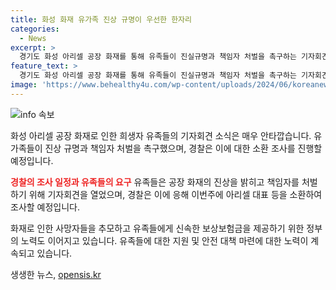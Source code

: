 ```yaml
---
title: 화성 화재 유가족 진상 규명이 우선한 한자리
categories:
  - News
excerpt: >
  경기도 화성 아리셀 공장 화재를 통해 유족들이 진실규명과 책임자 처벌을 촉구하는 기자회견을 열었습니다. 유가족들은 안전 교육 부족과 대피로 물건 적재로 인명 피해가 발생한 것에 대해 비판을 제기하고, 경찰은 아리셀 대표 등 주요 피의자들을 이번주에 소환 조사할 예정입니다. 정부 여당은 유족들에 대한 산업재해 보상보험금 신속 지급과 외국인 유가족의 편의를 지원하는 등 종합적인 조치를 취할 계획입니다. (단편 수정)
feature_text: >
  경기도 화성 아리셀 공장 화재를 통해 유족들이 진실규명과 책임자 처벌을 촉구하는 기자회견을 열었습니다. 유가족들은 안전 교육 부족과 대피로 물건 적재로 인명 피해가 발생한 것에 대해 비판을 제기하고, 경찰은 아리셀 대표 등 주요 피의자들을 이번주에 소환 조사할 예정입니다. 정부 여당은 유족들에 대한 산업재해 보상보험금 신속 지급과 외국인 유가족의 편의를 지원하는 등 종합적인 조치를 취할 계획입니다. (단편 수정)
image: 'https://www.behealthy4u.com/wp-content/uploads/2024/06/koreanews.jpg'
---
```


<p><img src="https://www.behealthy4u.com/wp-content/uploads/2024/06/koreanews.jpg" alt="info 속보" /></p>

<p>화성 아리셀 공장 화재로 인한 희생자 유족들의 기자회견 소식은 매우 안타깝습니다. 유가족들이 진상 규명과 책임자 처벌을 촉구했으며, 경찰은 이에 대한 소환 조사를 진행할 예정입니다.</p>

<p><b><span style="color: #ee2323;">경찰의 조사 일정과 유족들의 요구</span></b>
유족들은 공장 화재의 진상을 밝히고 책임자를 처벌하기 위해 기자회견을 열었으며, 경찰은 이에 응해 이번주에 아리셀 대표 등을 소환하여 조사할 예정입니다.</p>

<p>화재로 인한 사망자들을 추모하고 유족들에게 신속한 보상보험금을 제공하기 위한 정부의 노력도 이어지고 있습니다. 유족들에 대한 지원 및 안전 대책 마련에 대한 노력이 계속되고 있습니다.</p>
생생한 뉴스, <a href="https://opensis.kr" rel="dofollow">opensis.kr</a>


